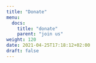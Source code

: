 ```yaml
---
title: "Donate"
menu:
  docs:
    title: "donate"
    parent: "join us"
weight: 120
date: 2021-04-25T17:18:12+02:00
draft: false
---
```


